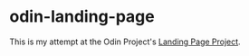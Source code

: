 # odin-landing-page

This is my attempt at the Odin Project's [Landing Page Project](https://www.theodinproject.com/lessons/foundations-landing-page).